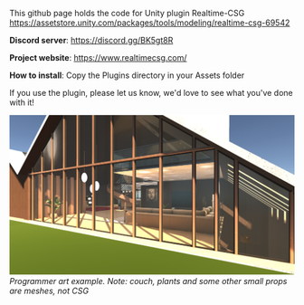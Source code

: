 This github page holds the code for Unity plugin Realtime-CSG
https://assetstore.unity.com/packages/tools/modeling/realtime-csg-69542


**Discord server**: https://discord.gg/BK5gt8R

**Project website**: https://www.realtimecsg.com/

**How to install**: Copy the Plugins directory in your Assets folder

If you use the plugin, please let us know, we'd love to see what you've done with it!




![Example](Readme/Images/house_view.png)
*Programmer art example. 
Note: couch, plants and some other small props are meshes, not CSG*
